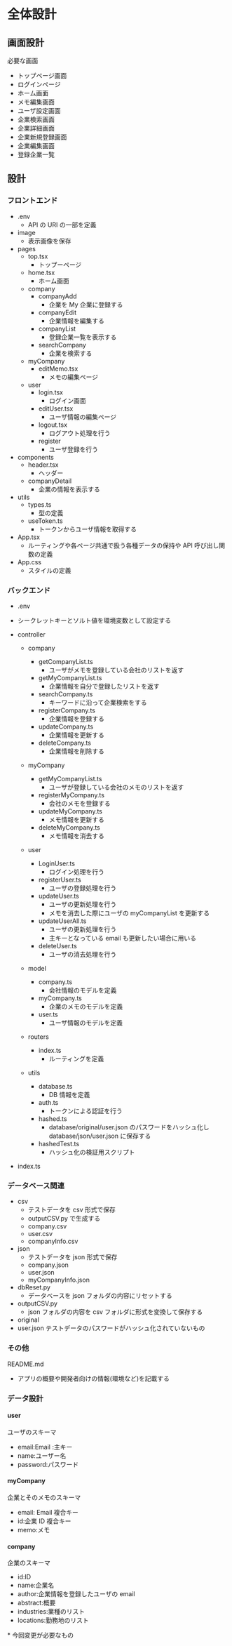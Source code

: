 # 全体設計

## 画面設計

必要な画面

- トップページ画面
- ログインページ
- ホーム画面
- メモ編集画面
- ユーザ設定画面
- 企業検索画面
- 企業詳細画面
- 企業新規登録画面
- 企業編集画面
- 登録企業一覧

## 設計

### フロントエンド

- .env
  - API の URI の一部を定義
- image
  - 表示画像を保存
- pages
  - top.tsx
    - トップーページ
  - home.tsx
    - ホーム画面
  - company
    - companyAdd
      - 企業を My 企業に登録する
    - companyEdit
      - 企業情報を編集する
    - companyList
      - 登録企業一覧を表示する
    - searchCompany
      - 企業を検索する
  - myCompany
    - editMemo.tsx
      - メモの編集ページ
  - user
    - login.tsx
      - ログイン画面
    - editUser.tsx
      - ユーザ情報の編集ページ
    - logout.tsx
      - ログアウト処理を行う
    - register
      - ユーザ登録を行う
- components
  - header.tsx
    - ヘッダー
  - companyDetail
    - 企業の情報を表示する
- utils
  - types.ts
    - 型の定義
  - useToken.ts
    - トークンからユーザ情報を取得する
- App.tsx
  - ルーティングや各ページ共通で扱う各種データの保持や API 呼び出し関数の定義
- App.css
  - スタイルの定義

### バックエンド

- .env
- シークレットキーとソルト値を環境変数として設定する

- controller

  - company
    - getCompanyList.ts
      - ユーザがメモを登録している会社のリストを返す
    - getMyCompanyList.ts
      - 企業情報を自分で登録したリストを返す
    - searchCompany.ts
      - キーワードに沿って企業検索をする
    - registerCompany.ts
      - 企業情報を登録する
    - updateCompany.ts
      - 企業情報を更新する
    - deleteCompany.ts
      - 企業情報を削除する
  - myCompany
    - getMyCompanyList.ts
      - ユーザが登録している会社のメモのリストを返す
    - registerMyCompany.ts
      - 会社のメモを登録する
    - updateMyCompany.ts
      - メモ情報を更新する
    - deleteMyCompany.ts
      - メモ情報を消去する
  - user

    - LoginUser.ts
      - ログイン処理を行う
    - registerUser.ts
      - ユーザの登録処理を行う
    - updateUser.ts
      - ユーザの更新処理を行う
      - メモを消去した際にユーザの myCompanyList を更新する
    - updateUserAll.ts
      - ユーザの更新処理を行う
      - 主キーとなっている email も更新したい場合に用いる
    - deleteUser.ts
      - ユーザの消去処理を行う

  - model
    - company.ts
      - 会社情報のモデルを定義
    - myCompany.ts
      - 企業のメモのモデルを定義
    - user.ts
      - ユーザ情報のモデルを定義
  - routers
    - index.ts
      - ルーティングを定義
  - utils
    - database.ts
      - DB 情報を定義
    - auth.ts
      - トークンによる認証を行う
    - hashed.ts
      - database/original/user.json のパスワードをハッシュ化し database/json/user.json に保存する
    - hashedTest.ts
      - ハッシュ化の検証用スクリプト

- index.ts

### データベース関連

- csv
  - テストデータを csv 形式で保存
  - outputCSV.py で生成する
  - company.csv
  - user.csv
  - companyInfo.csv
- json
  - テストデータを json 形式で保存
  - company.json
  - user.json
  - myCompanyInfo.json
- dbReset.py
  - データベースを json フォルダの内容にリセットする
- outputCSV.py
  - json フォルダの内容を csv フォルダに形式を変換して保存する
- original
- user.json テストデータのパスワードがハッシュ化されていないもの

### その他

README.md

- アプリの概要や開発者向けの情報(環境など)を記載する

### データ設計

#### user

ユーザのスキーマ

- email:Email :主キー
- name:ユーザー名
- password:パスワード

#### myCompany

企業とそのメモのスキーマ

- email: Email 複合キー
- id:企業 ID 複合キー
- memo:メモ

#### company

企業のスキーマ

- id:ID
- name:企業名
- author:企業情報を登録したユーザの email
- abstract:概要
- industries:業種のリスト
- locations:勤務地のリスト

\* 今回変更が必要なもの
